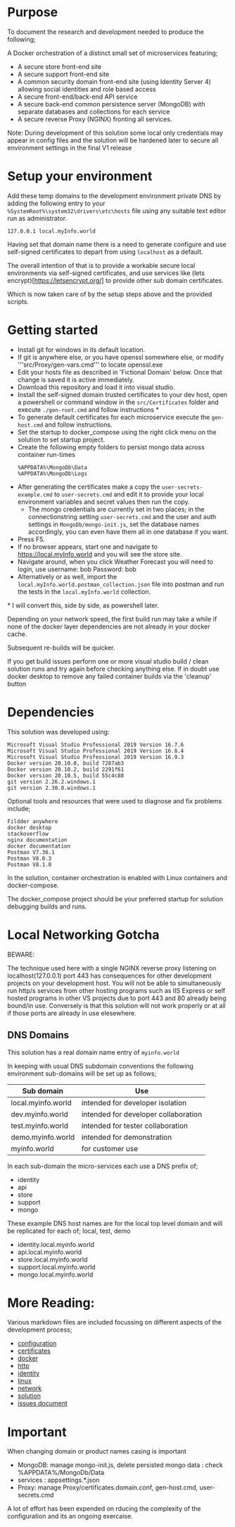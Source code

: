 # Purpose

To document the research and development needed to produce the following;

A  Docker orchestration of a distinct small set of microservices featuring;

* A secure store front-end site
* A secure support front-end site
* A common security domain front-end site (using Identity Server 4) allowing social identities and role based access
* A secure front-end/back-end API service 
* A secure back-end common persistence server (MongoDB) with separate databases and collections for each service
* A secure reverse Proxy (NGINX) fronting all services.

Note: During development of this solution some local only credentials may appear in config files and the solution will be hardened later to secure all environment settings in the final V1 release

# Setup your environment 

Add these temp domains to the development environment private DNS by adding the following entry to your 
```%SystemRoot%\system32\drivers\etc\hosts``` file using any suitable text editor run as administrator.

```
127.0.0.1 local.myInfo.world
```

Having set that domain name there is a need to generate configure and use self-signed certificates 
to depart from using ```localhost``` as a default.

The overall intention of that is to provide a workable secure local environments via self-signed certificates, and use services like (lets encrypt)[https://letsencrypt.org/] to provide other sub domain certificates.

Which is now taken care of by the setup steps above and the provided scripts.


# Getting started

- Install git for windows in its default location.
- If git is anywhere else, or you have openssl somewhere else, or modify '''src/Proxy/gen-vars.cmd''' to locate openssl.exe
- Edit your hosts file as described in 'Fictional Domain' below. Once that change is saved it is active immediately.
- Download this repository and load it into visual studio.
- Install the self-signed domain trusted certificates to your dev host, open a powershell or command window in the ```src/Certificates``` folder and execute ```./gen-root.cmd``` and follow instructions \* 
- To generate default certificates for each microservice execute the ```gen-host.cmd``` and follow instructions.
- Set the startup to docker_compose using the right click menu on the solution to set startup project.
- Create the following empty folders to persist mongo data across container run-times 
	```
	%APPDATA%\MongoDb\Data
	%APPDATA%\MongoDb\Logs
	```
- After generating the certificates make a copy the ```user-secrets-example.cmd``` to ```user-secrets.cmd``` and edit it to provide your local environment variables and secret values then run the copy. 
	- The mongo credentials are currently set in two places; in the connectionstring setting ```user-secrets.cmd``` and the user and auth settings in ```MongoDb/mongo-init.js```, set the database names accordingly, you can even have them all in one database if you want.
- Press F5.
- If no browser appears, start one and navigate to https://local.myInfo.world and you will see the store site.
- Navigate around, when you click Weather Forecast you will need to login, use username: bob Password: bob
- Alternatively or as well, import the ```local.myInfo.world.postman_collection.json``` file into postman and run the tests in the ```local.myInfo.world``` collection.

\* I will convert this, side by side, as powershell later.

Depending on your network speed, the first build run may take a while if none of the docker layer dependencies are not already in your docker cache. 

Subsequent re-builds will be quicker.

If you get build issues perform one or more visual studio build / clean solution runs and try again before checking anything else. 
If in doubt use docker desktop to remove any failed container builds via the 'cleanup' button

# Dependencies

This solution was developed using:

```
Microsoft Visual Studio Professional 2019 Version 16.7.6
Microsoft Visual Studio Professional 2019 Version 16.8.4
Microsoft Visual Studio Professional 2019 Version 16.9.3
Docker version 20.10.0, build 7287ab3
Docker version 20.10.2, build 2291f61
Docker version 20.10.5, build 55c4c88
git version 2.26.2.windows.1
git version 2.30.0.windows.1
```

Optional tools and resources that were used to diagnose and fix problems include;

```
Fildder anywhere
docker desktop
stackoverflow
nginx documentation
docker documentation
Postman V7.36.1
Postman V8.0.3
Postman V8.1.0
```

In the solution, container orchestration is enabled with Linux containers and docker-compose.

The docker_compose project should be your preferred startup for solution debugging builds and runs.


# Local Networking Gotcha

BEWARE: 

The technique used here with a single NGINX reverse proxy listening on localhost(127.0.0.1) port 443 has 
consequences for other development projects on your development host.  You will not be able to simultaneously run http/s services from other hosting programs such as IIS Express or 
self hosted programs in other VS projects due to port 443 and 80 already being bound/in use. 
Conversely is that this solution will not work properly or at all if those ports are already in use elesewhere.

## DNS  Domains

This solution has a real domain name entry of ```myinfo.world```

In keeping with usual DNS subdomain conventions the following environment sub-domains will be set up as follows;

| Sub domain         | Use                                    | 
|--------------------|---------------------------------------|
| local.myinfo.world | intended for developer isolation       |
| dev.myinfo.world   | intended for developer collaboration   |
| test.myinfo.world  | intended for tester collaboration      |
| demo.myinfo.world  | intended for demonstration             |
| myinfo.world       | for customer use                       |

In each sub-domain the micro-services each use a DNS prefix of;

- identity
- api
- store
- support
- mongo

These example DNS host names are for the local top level domain and will be replicated for each of; local, test, demo

- identity.local.myinfo.world
- api.local.myinfo.world
- store.local.myinfo.world
- support.local.myinfo.world
- mongo.local.myinfo.world


# More Reading:

Various markdown files are included focussing on different aspects of the development process;

- [configuration](file://configuration.md)
- [certificates](file://certificates.md)
- [docker](file://docker.md)
- [http](file://http.md)
- [identity](file://identity.md)
- [linux](file://linux.md)
- [network](file://network.md)
- [solution](file://solution.md)
- [issues document](file://issues.md)

# Important

When changing domain or product names casing is important

- MongoDB: manage mongo-init.js, delete persisted mongo data : check %APPDATA%/MongoDb/Data
- services : appsettings.*.json
- Proxy: manage Proxy/certificates.domain.conf, gen-host.cmd, user-secrets.cmd

A lot of effort has been expended on rducing the complexity of the configuration and its an ongoing exercaise.